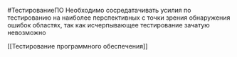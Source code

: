 #ТестированиеПО 
Необходимо сосредатачивать усилия по тестированию на наиболее перспективных с точки зрения обнаружения ошибок областях, так как исчерпывающее тестирование зачатую невозможно

[[Тестирование программного обеспечения]]